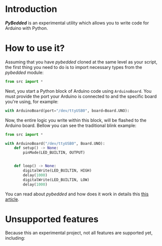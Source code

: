 # Introduction

**_PyBedded_** is an experimental utility which allows you to write code for Arduino with Python.

# How to use it?

Assuming that you have _pybedded_ cloned at the same level as your script, the first thing you need to do is to import necessary types from the _pybedded_ module:

```python
from src import *
```

Next, you start a Python block of Arduino code using `ArduinoBoard`. You must provide the port your Arduino is connected to and the specific board you're using, for example:

```python
with ArduinoBoard(port="/dev/ttyUSB0", board=Board.UNO):
```

Now, the entire logic you write within this block, will be flashed to the Arduino board. Bellow you can see the traditional blink example:

```python
from src import *

with ArduinoBoard("/dev/ttyUSB0", Board.UNO):
    def setup() -> None:
        pinMode(LED_BUILTIN, OUTPUT)


    def loop() -> None:
        digitalWrite(LED_BUILTIN, HIGH)
        delay(1000)
        digitalWrite(LED_BUILTIN, LOW)
        delay(1000)
```

You can read about _pybedded_ and how does it work in details this [this article](www.pikotutorial.com).

# Unsupported features

Because this an experimental project, not all features are supported yet, including:

